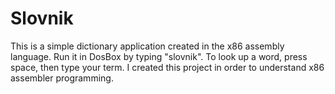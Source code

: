 # Slovnik
This is a simple dictionary application created in the x86 assembly language.
Run it in DosBox by typing "slovnik".
To look up a word, press space, then type your term.
I created this project in order to understand x86 assembler programming.
